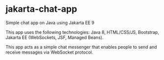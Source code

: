 # jakarta-chat-app
Simple chat app on Java using Jakarta EE 9

This app uses the following technologies: Java 8, HTML/CSS/JS, Bootstrap, Jakarta EE (WebSockets, JSF, Managed Beans).

This app acts as a simple chat messenger that enables people to send and receive messages via WebSocket protocol.
